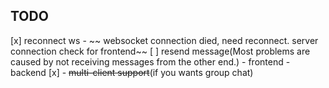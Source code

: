 ## TODO

[x] reconnect ws
    - ~~ websocket connection died, need reconnect. server connection check for frontend~~
[ ] resend message(Most problems are caused by not receiving messages from the other end.)
    - frontend
    - backend
[x] - ~~multi-client support~~(if you wants group chat)
